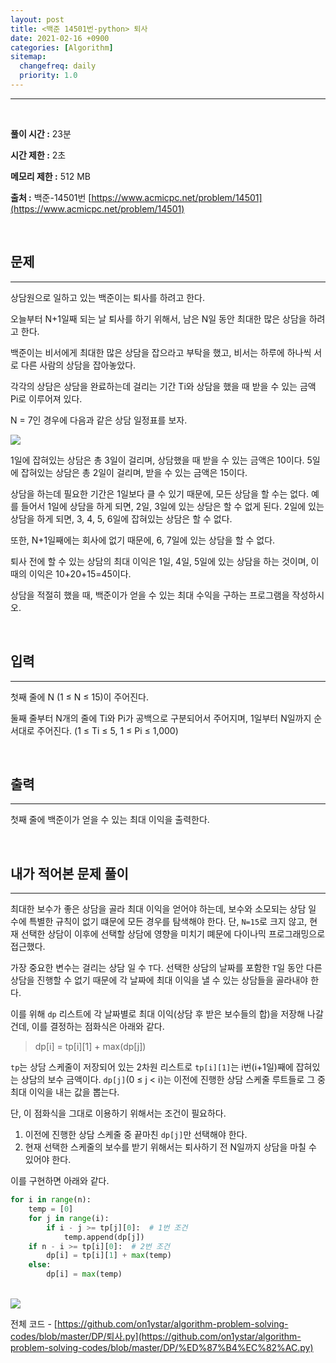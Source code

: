 ```yaml
---
layout: post
title: <백준 14501번-python> 퇴사
date: 2021-02-16 +0900
categories: [Algorithm]
sitemap:
  changefreq: daily
  priority: 1.0
---
```


---

<br>

**풀이 시간 :** 23분

**시간 제한 :** 2초

**메모리 제한 :** 512 MB

**출처 :** 백준-14501번 [https://www.acmicpc.net/problem/14501](https://www.acmicpc.net/problem/14501)

<br>

## 문제

---

상담원으로 일하고 있는 백준이는 퇴사를 하려고 한다.

오늘부터 N+1일째 되는 날 퇴사를 하기 위해서, 남은 N일 동안 최대한 많은 상담을 하려고 한다.

백준이는 비서에게 최대한 많은 상담을 잡으라고 부탁을 했고, 비서는 하루에 하나씩 서로 다른 사람의 상담을 잡아놓았다.

각각의 상담은 상담을 완료하는데 걸리는 기간 Ti와 상담을 했을 때 받을 수 있는 금액 Pi로 이루어져 있다.

N = 7인 경우에 다음과 같은 상담 일정표를 보자.

<img src="{{'/public/img/algorithm/algorithm-8-1.png'}}">

1일에 잡혀있는 상담은 총 3일이 걸리며, 상담했을 때 받을 수 있는 금액은 10이다. 5일에 잡혀있는 상담은 총 2일이 걸리며, 받을 수 있는 금액은 15이다.

상담을 하는데 필요한 기간은 1일보다 클 수 있기 때문에, 모든 상담을 할 수는 없다. 예를 들어서 1일에 상담을 하게 되면, 2일, 3일에 있는 상담은 할 수 없게 된다. 2일에 있는 상담을 하게 되면, 3, 4, 5, 6일에 잡혀있는 상담은 할 수 없다.

또한, N+1일째에는 회사에 없기 때문에, 6, 7일에 있는 상담을 할 수 없다.

퇴사 전에 할 수 있는 상담의 최대 이익은 1일, 4일, 5일에 있는 상담을 하는 것이며, 이때의 이익은 10+20+15=45이다.

상담을 적절히 했을 때, 백준이가 얻을 수 있는 최대 수익을 구하는 프로그램을 작성하시오.

<br>

## 입력

---

첫째 줄에 N (1 ≤ N ≤ 15)이 주어진다.

둘째 줄부터 N개의 줄에 Ti와 Pi가 공백으로 구분되어서 주어지며, 1일부터 N일까지 순서대로 주어진다. (1 ≤ Ti ≤ 5, 1 ≤ Pi ≤ 1,000)

<br>

## 출력

---

첫째 줄에 백준이가 얻을 수 있는 최대 이익을 출력한다.

<br>

## 내가 적어본 문제 풀이

---

최대한 보수가 좋은 상담을 골라 최대 이익을 얻어야 하는데, 보수와 소모되는 상담 일 수에 특별한 규칙이 없기 떄문에 모든 경우를 탐색해야 한다. 단, `N=15`로 크지 않고, 현재 선택한 상담이 이후에 선택할 상담에 영향을 미치기 뗴문에 다이나믹 프로그래밍으로 접근했다.

가장 중요한 변수는 걸리는 상담 일 수 `T`다. 선택한 상담의 날짜를 포함한 `T`일 동안 다른 상담을 진행할 수 없기 때문에 각 날짜에 최대 이익을 낼 수 있는 상담들을 골라내야 한다.

이를 위해 `dp` 리스트에 각 날짜별로 최대 이익(상담 후 받은 보수들의 합)을 저장해 나갈건데, 이를 결정하는 점화식은 아래와 같다.

> dp[i] = tp[i][1] + max(dp[j])

`tp`는 상담 스케줄이 저장되어 있는 2차원 리스트로 `tp[i][1]`는 i번(i+1일)째에 잡혀있는 상담의 보수 금액이다. `dp[j]`(0 ≤ j < i)는 이전에 진행한 상담 스케줄 루트들로 그 중 최대 이익을 내는 값을 뽑는다.

단, 이 점화식을 그대로 이용하기 위해서는 조건이 필요하다.

1. 이전에 진행한 상담 스케줄 중 끝마친 `dp[j]`만 선택해야 한다.
2. 현재 선택한 스케줄의 보수를 받기 위해서는 퇴사하기 전 N일까지 상담을 마칠 수 있어야 한다.

이를 구현하면 아래와 같다.

```python
for i in range(n):
    temp = [0]
    for j in range(i):
        if i - j >= tp[j][0]:  # 1번 조건
            temp.append(dp[j])
    if n - i >= tp[i][0]:  # 2번 조건
        dp[i] = tp[i][1] + max(temp)
    else:
        dp[i] = max(temp)
```

<br>

<img src="{{'/public/img/algorithm/algorithm-8-2.png'}}">

<br>

전체 코드 - [https://github.com/on1ystar/algorithm-problem-solving-codes/blob/master/DP/퇴사.py](https://github.com/on1ystar/algorithm-problem-solving-codes/blob/master/DP/%ED%87%B4%EC%82%AC.py)
